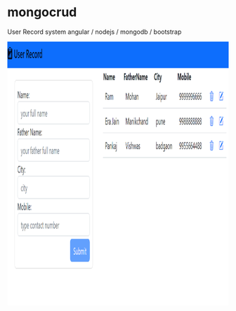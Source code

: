# mongocrud
User Record system 
angular / nodejs / mongodb / bootstrap

<img src="server/image.png" alt="project image" width="700" height="600">
